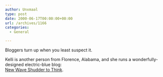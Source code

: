 ```yaml
---
author: Unxmaal
type: post
date: 2000-06-17T00:00:00+00:00
url: /archives/1166
categories:
  - General

---
```

Bloggers turn up when you least suspect it. 

Kelli is another person from Florence, Alabama, and she runs a wonderfully-designed electric-blue blog:  
[New Wave Shudder to Think][1].

 [1]: http://www.astral55.com/kelli/